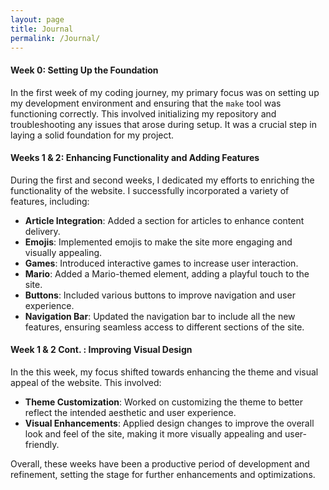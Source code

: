 ```yaml
---
layout: page
title: Journal
permalink: /Journal/
---
```



#### Week 0: Setting Up the Foundation
In the first week of my coding journey, my primary focus was on setting up my development environment and ensuring that the `make` tool was functioning correctly. This involved initializing my repository and troubleshooting any issues that arose during setup. It was a crucial step in laying a solid foundation for my project.

#### Weeks 1 & 2: Enhancing Functionality and Adding Features
During the first and second weeks, I dedicated my efforts to enriching the functionality of the website. I successfully incorporated a variety of features, including:
- **Article Integration**: Added a section for articles to enhance content delivery.
- **Emojis**: Implemented emojis to make the site more engaging and visually appealing.
- **Games**: Introduced interactive games to increase user interaction.
- **Mario**: Added a Mario-themed element, adding a playful touch to the site.
- **Buttons**: Included various buttons to improve navigation and user experience.
- **Navigation Bar**: Updated the navigation bar to include all the new features, ensuring seamless access to different sections of the site.

#### Week 1 & 2 Cont.   : Improving Visual Design
In the this week, my focus shifted towards enhancing the theme and visual appeal of the website. This involved:
- **Theme Customization**: Worked on customizing the theme to better reflect the intended aesthetic and user experience.
- **Visual Enhancements**: Applied design changes to improve the overall look and feel of the site, making it more visually appealing and user-friendly.

Overall, these weeks have been a productive period of development and refinement, setting the stage for further enhancements and optimizations.
